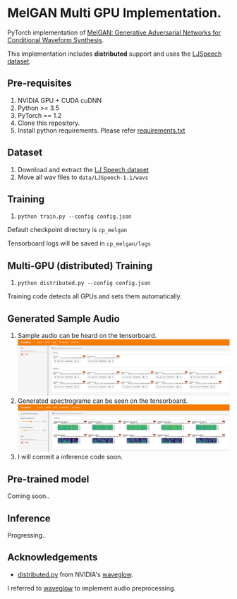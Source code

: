 # MelGAN Multi GPU Implementation.

PyTorch implementation of [MelGAN: Generative Adversarial Networks for
Conditional Waveform Synthesis](https://arxiv.org/pdf/1910.06711.pdf).

This implementation includes **distributed** support and uses the 
[LJSpeech dataset](https://keithito.com/LJ-Speech-Dataset/).

## Pre-requisites
1. NVIDIA GPU + CUDA cuDNN
2. Python >= 3.5
3. PyTorch == 1.2
4. Clone this repository.
5. Install python requirements. Please refer [requirements.txt](requirements.txt)

## Dataset
1. Download and extract the [LJ Speech dataset](https://keithito.com/LJ-Speech-Dataset/)
2. Move all wav files to `data/LJSpeech-1.1/wavs`

## Training
1. `python train.py --config config.json`

Default checkpoint directory is `cp_melgan`

Tensorboard logs will be saved in `cp_melgan/logs`

## Multi-GPU (distributed) Training
1. `python distributed.py --config config.json`

Training code detects all GPUs and sets them automatically. 

## Generated Sample Audio
1. Sample audio can be heard on the tensorboard.
![validation_audio](./validation_audio.png)
2. Generated spectrograme can be seen on the tensorboard.
![validation_audio](./validation_spectrogram.png)
3. I will commit a inference code soon.

## Pre-trained model
Coming soon..

## Inference
Progressing..

## Acknowledgements
- [distributed.py](distributed.py) from NVIDIA's
[waveglow](https://github.com/NVIDIA/waveglow).

I referred to [waveglow](https://github.com/NVIDIA/waveglow) 
to implement audio preprocessing.



